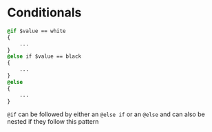 # Conditionals

```css
@if $value == white
{
    ...
}
@else if $value == black
{
    ...
}
@else
{
    ...
}
```

`@if` can be followed by either an `@else if` or an `@else` and can also be nested
if they follow this pattern
